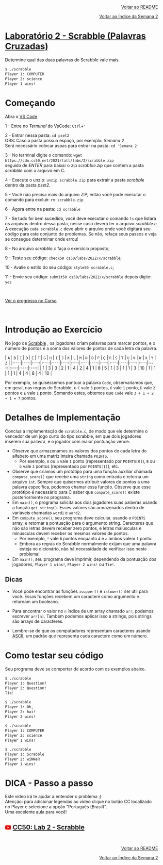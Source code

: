 <p align="right">
   <a href="https://patyfil.github.io/cs50-cc50-harvard/">Voltar ao README</a>
</p>
<p align="right">
   <a href="https://patyfil.github.io/cs50-cc50-harvard/2-Arrays.html">Voltar ao Índice da Semana 2</a>
</p>

# [Laboratório 2 - Scrabble (Palavras Cruzadas)](https://cs50.harvard.edu/x/2022/labs/2/#lab-2-scrabble)

Determine qual das duas palavras do Scrabble vale mais.

```
$ ./scrabble
Player 1: COMPUTER
Player 2: science
Player 1 wins!
```

# Começando  

Abra o [VS Code](https://code.cs50.io/)

1 - Entre no *Terminal* do VsCode: `Ctrl`+`'`  

2 - Entrar nessa pasta: `cd pset2`  
OBS: Caso a pasta possua espaço, por exemplo: *Semana 2*  
Será necessário colocar aspas para entrar na pasta: `cd 'Semana 2'` 

3 - No terminal digite o comando: `wget https://cdn.cs50.net/2021/fall/labs/2/scrabble.zip`  
seguido de *ENTER* para baixar o zip *scrabble.zip* que contem a pasta *scrabble* com o arquivo em C.  

4 - Execute o unzip: `unzip scrabble.zip` para extrair a pasta *scrabble* dentro da pasta *pset2*.  

5 - Você não precisa mais do arquivo ZIP, então você pode executar o comando para excluir: `rm scrabble.zip`  

6 - Agora entre na pasta: `cd scrabble`  

7 - Se tudo foi bem sucedido, você deve executar o comando `ls` que listará os arquivos dentro dessa pasta, nesse caso deverá ter o arquivo *scrabble.c*  
A execução `code scrabble.c` deve abrir o arquivo onde você digitará seu código para este conjunto de problemas. Se não, refaça seus passos e veja se consegue determinar onde errou!  

8 - No arquivo *scrabble.c* faça o exercício proposto;

9 - Teste seu código: `check50 cs50/labs/2022/x/scrabble`;  

10 - Avalie o estilo do seu código: `style50 scrabble.c`;  

11 - Envie seu código: `submit50 cs50/labs/2022/x/scrabble` depois digite: `yes`  

&nbsp;

[Ver o progresso no Curso](https://cs50.me/cs50x)

&nbsp;

# Introdução ao Exercício  

No jogo de [Scrabble](https://scrabble.hasbro.com/en-us/rules) , os jogadores criam palavras para marcar pontos, e o número de pontos é a soma dos valores de pontos de cada letra da palavra.  

| `A` | `B` | `C` | `D` | `E` | `F` | `G` | `H` | `I` | `J` | `K` | `L` | `M` | `N` | `O` | `P` | `Q` | `R` | `S` | `T` | `U` | `V` | `W` | `X` | `Y` | `Z` |
|:---:|:---:|:---:|:---:|:---:|:---:|:---:|:---:|:---:|:---:|:---:|:---:|:---:|:---:|:---:|:---:|:---:|:---:|
| 1 | 3 | 3 | 2 | 1 | 4 | 2 | 4 | 1 | 8 | 5 | 1 | 3 | 1 | 1 | 3 | 10 | 1 | 1 | 1 | 1 | 4 | 4 | 8 | 4 | 10 |

Por exemplo, se quiséssemos pontuar a palavra `Code`, observaríamos que, em geral, nas regras do Scrabble, o `C` vale `3` pontos, `O` vale `1` ponto, `D` vale `2` pontos e `E` vale `1` ponto. Somando estes, obtemos que `Code` vale `3 + 1 + 2 + 1 = 7` pontos.

# Detalhes de Implementação  

Conclua a implementação de `scrabble.c`, de modo que ele determine o vencedor de um jogo curto do tipo scrabble, em que dois jogadores inserem sua palavra, e o jogador com maior pontuação vence.

* Observe que armazenamos os valores dos pontos de cada letra do alfabeto em uma matriz inteira chamada `POINTS`.
   * Por exemplo, `A` ou `a` vale `1` ponto (representado por `POINTS[0]`), `B` ou `b` vale `3` pontos (representado por `POINTS[1]`), etc.  
* Observe que criamos um protótipo para uma função auxiliar chamada `compute_score()` que recebe uma `string` como entrada e retorna um arquivo `int`. Sempre que quisermos atribuir valores de pontos a uma palavra específica, podemos chamar essa função. Observe que esse protótipo é necessário para C saber que `compute_score()` existe posteriormente no programa.
* Em `main()`, o programa solicita aos dois jogadores suas palavras usando a função `get_string()`. Esses valores são armazenados dentro de variáveis ​​chamadas `word1` e `word2`.
* Em `compute_score()`, seu programa deve calcular, usando o `POINTS` array, e retornar a pontuação para o argumento string. Caracteres que não são letras devem receber zero pontos, e letras maiúsculas e minúsculas devem receber os mesmos valores de pontos.
   * Por exemplo, `!` vale `0` pontos enquanto `A` e `a` ambos valem `1` ponto.
   * Embora as regras do Scrabble normalmente exijam que uma palavra esteja no dicionário, não há necessidade de verificar isso neste problema!
* Em `main()`, seu programa deve imprimir, dependendo da pontuação dos jogadores, `Player 1 wins!`, `Player 2 wins!` ou `Tie!`.  


## Dicas
* Você pode encontrar as funções `isupper()` e `islower()` ser útil para você. Essas funções recebem um caractere como argumento e retornam um booleano.

* Para encontrar o valor no `n` índice de um array chamado `arr`, podemos escrever `arr[n]`. Também podemos aplicar isso a strings, pois strings são arrays de caracteres.

* Lembre-se de que os computadores representam caracteres usando [ASCII](https://asciitable.com/), um padrão que representa cada caractere como um número.

# Como testar seu código
Seu programa deve se comportar de acordo com os exemplos abaixo.

```
$ ./scrabble
Player 1: Question?
Player 2: Question!
Tie!
```
```
$ ./scrabble
Player 1: Oh,
Player 2: hai!
Player 2 wins!
```
```
$ ./scrabble
Player 1: COMPUTER
Player 2: science
Player 1 wins!
```
```
$ ./scrabble
Player 1: Scrabble
Player 2: wiNNeR
Player 1 wins!
```

# DICA - Passo a passo 

Este vídeo irá te ajudar a entender o problema ;)  
Atenção: para adicionar legendas ao vídeo clique no botão CC localizado no Player e selecione a opção "Português (Brasil)".  
Uma excelente aula para você!  
## <img src="../assets/youtube.svg" width=20 /> [CC50: Lab 2 - Scrabble](https://www.youtube.com/watch?v=6Wn1eb0eE_4)

&nbsp;

<p align="right">
   <a href="https://patyfil.github.io/cs50-cc50-harvard/">Voltar ao README</a>
</p>
<p align="right">
   <a href="https://patyfil.github.io/cs50-cc50-harvard/2-Arrays.html">Voltar ao Índice da Semana 2</a>
</p>
